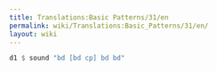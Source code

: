 ```yaml
---
title: Translations:Basic Patterns/31/en
permalink: wiki/Translations:Basic_Patterns/31/en/
layout: wiki
---
```


``` Haskell
d1 $ sound "bd [bd cp] bd bd"
```
